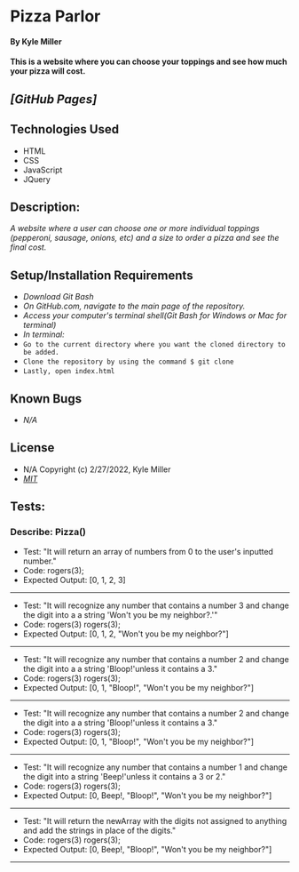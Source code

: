 # Pizza Parlor

#### By Kyle Miller

#### This is a website where you can choose your toppings and see how much your pizza will cost. 

## _[GitHub Pages]_

## Technologies Used

- HTML
- CSS
- JavaScript
- JQuery

## Description:

_A website where a user can choose one or more individual toppings (pepperoni, sausage, onions, etc) and a size to order a pizza and see the final cost._

## Setup/Installation Requirements

- _Download Git Bash_
- _On GitHub.com, navigate to the main page of the repository._
- _Access your computer's terminal shell(Git Bash for Windows or Mac for terminal)_
- _In terminal:_
- `Go to the current directory where you want the cloned directory to be added.`
- `Clone the repository by using the command $ git clone `
- `Lastly, open index.html`

## Known Bugs

- _N/A_

## License

- N/A Copyright (c) 2/27/2022, Kyle Miller
- _[MIT](https://opensource.org/licenses/MIT)_

## Tests:

### Describe: Pizza()
 - Test: "It will return an array of numbers from 0 to the user's inputted number."
 - Code: 
 rogers(3);
 - Expected Output: [0, 1, 2, 3]
 ---
 - Test: "It will recognize any number that contains a number 3 and change the digit into a a string 'Won't you be my neighbor?.'"
 - Code: rogers(3)
 rogers(3);
 - Expected Output: [0, 1, 2, "Won't you be my neighbor?"]
 ---
 - Test: "It will recognize any number that contains a number 2 and change the digit into a a string 'Bloop!'unless it contains a 3."
 - Code: rogers(3)
 rogers(3);
 - Expected Output: [0, 1, "Bloop!", "Won't you be my neighbor?"]
---
- Test: "It will recognize any number that contains a number 2 and change the digit into a a string 'Bloop!'unless it contains a 3."
 - Code: rogers(3)
 rogers(3);
 - Expected Output: [0, 1, "Bloop!", "Won't you be my neighbor?"]
---
- Test: "It will recognize any number that contains a number 1 and change the digit into a string 'Beep!'unless it contains a 3 or 2."
 - Code: rogers(3)
 rogers(3);
 - Expected Output: [0, Beep!, "Bloop!", "Won't you be my neighbor?"]
---
- Test: "It will return the newArray with the digits not assigned to anything and add the strings in place of the digits."
 - Code: rogers(3)
 rogers(3);
 - Expected Output: [0, Beep!, "Bloop!", "Won't you be my neighbor?"]
---
